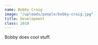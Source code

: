 ```yaml
---
name: Bobby Craig
image: "/uploads/people/bobby-craig.jpg"
title: Development
class: 2018
---
```


Bobby does cool stuff.
